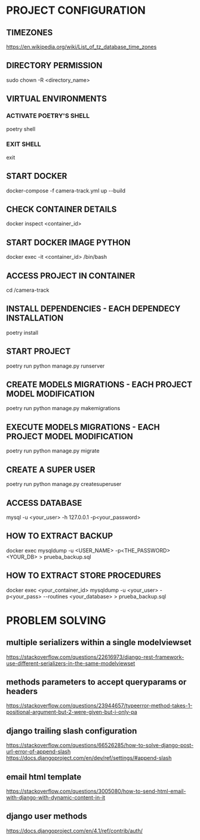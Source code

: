 # PROJECT CONFIGURATION
## TIMEZONES
https://en.wikipedia.org/wiki/List_of_tz_database_time_zones


## DIRECTORY PERMISSION
sudo chown -R <username> <directory_name>

## VIRTUAL ENVIRONMENTS

### ACTIVATE POETRY'S SHELL
poetry shell

### EXIT SHELL
exit

## START DOCKER
docker-compose -f camera-track.yml up --build

## CHECK CONTAINER DETAILS
docker inspect <container_id>

## START DOCKER IMAGE PYTHON
docker exec -it <container_id> /bin/bash

## ACCESS PROJECT IN CONTAINER
cd /camera-track

## INSTALL DEPENDENCIES - EACH DEPENDECY INSTALLATION
poetry install

## START PROJECT
poetry run python manage.py runserver

## CREATE MODELS MIGRATIONS - EACH PROJECT MODEL MODIFICATION
poetry run python manage.py makemigrations

## EXECUTE MODELS MIGRATIONS - EACH PROJECT MODEL MODIFICATION
poetry run python manage.py migrate

## CREATE A SUPER USER
poetry run python manage.py createsuperuser

## ACCESS DATABASE
mysql -u <your_user> -h 127.0.0.1 -p<your_password>

## HOW TO EXTRACT BACKUP
docker exec <NAME OR ID> mysqldump -u <USER_NAME> -p<THE_PASSWORD> <YOUR_DB> > prueba_backup.sql

## HOW TO EXTRACT STORE PROCEDURES
docker exec <your_container_id> mysqldump -u <your_user> -p<your_pass> --routines <your_database> > prueba_backup.sql


# PROBLEM SOLVING

## multiple serializers within a single modelviewset
https://stackoverflow.com/questions/22616973/django-rest-framework-use-different-serializers-in-the-same-modelviewset

## methods parameters to accept queryparams or headers
https://stackoverflow.com/questions/23944657/typeerror-method-takes-1-positional-argument-but-2-were-given-but-i-only-pa

## django trailing slash configuration
https://stackoverflow.com/questions/66526285/how-to-solve-django-post-url-error-of-append-slash
https://docs.djangoproject.com/en/dev/ref/settings/#append-slash

## email html template
https://stackoverflow.com/questions/3005080/how-to-send-html-email-with-django-with-dynamic-content-in-it

## django user methods
https://docs.djangoproject.com/en/4.1/ref/contrib/auth/
